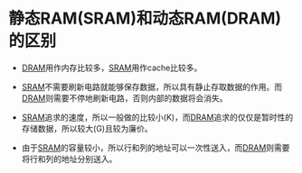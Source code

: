 # 静态RAM(SRAM)和动态RAM(DRAM)的区别

- [DRAM]()用作内存比较多，[SRAM]()用作cache比较多。

- [SRAM]()不需要刷新电路就能够保存数据，所以具有静止存取数据的作用。而[DRAM]()则需要不停地刷新电路，否则内部的数据将会消失。

- [SRAM]()追求的速度，所以一般做的比较小(K)，而[DRAM]()追求的仅仅是暂时性的存储数据，所以较大(G)且较为廉价。

- 由于[SRAM]()的容量较小，所以行和列的地址可以一次性送入，而[DRAM]()则需要将行和列的地址分别送入。